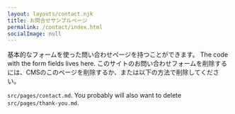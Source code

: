 ```yaml
---
layout: layouts/contact.njk
title: お問合せサンプルページ
permalink: /contact/index.html
socialImage: null
---
```

基本的なフォームを使った問い合わせページを持つことができます。 The code with the form fields lives here. このサイトのお問い合わせフォームを削除するには、CMSのこのページを削除するか、または以下の方法で削除してください。

`src/pages/contact.md`. You probably will also want to delete `src/pages/thank-you.md`.